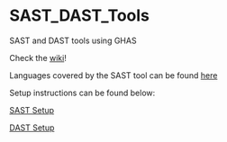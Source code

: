 # SAST_DAST_Tools
SAST and DAST tools using GHAS

Check the [wiki](https://github.com/EL-Kae/SAST_DAST_Tools/wiki)!

Languages covered by the SAST tool can be found [here](https://github.com/EL-Kae/SAST_DAST_Tools/wiki/CodeQL-Language-Coverage)

Setup instructions can be found below:

[SAST Setup](https://github.com/EL-Kae/SAST_DAST_Tools/wiki/CodeQL-Setup)

[DAST Setup](https://github.com/EL-Kae/SAST_DAST_Tools/wiki/OWASP-ZAP-Setup)
